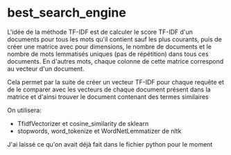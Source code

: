 # best_search_engine

L'idée de la méthode TF-IDF est de calculer le score TF-IDF d'un documents pour tous les mots qu'il contient sauf les plus courants, puis de créer une matrice avec pour dimensions, le nombre de documents et le nombre de mots lemmatisés uniques (pas de répétition) dans tous ces documents. En d'autres mots, chaque colonne de cette matrice correspond au vecteur d'un document.

Cela permet par la suite de créer un vecteur TF-IDF pour chaque requête et de le comparer avec les vecteurs de chaque document présent dans la matrice et d'ainsi trouver le document contenant des termes similaires

On utilisera: 
- TfidfVectorizer et cosine_similarity de sklearn
- stopwords, word_tokenize et WordNetLemmatizer de nltk

J'ai laissé ce qu'on avait déjà fait dans le fichier python pour le moment